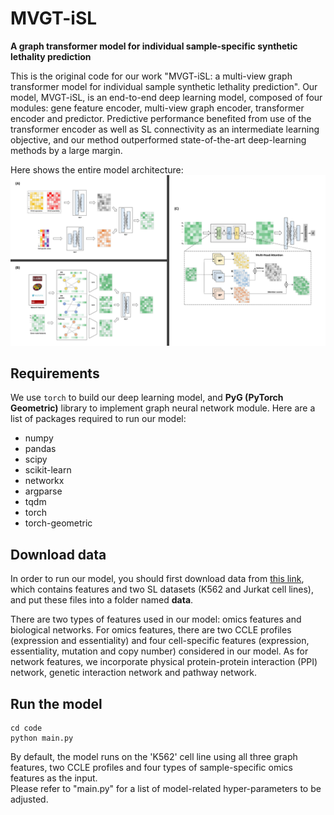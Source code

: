 # MVGT-iSL
 **A graph transformer model for individual sample-specific synthetic lethality prediction**

This is the original code for our work "MVGT-iSL: a multi-view graph transformer model for individual sample synthetic lethality prediction". Our model, MVGT-iSL, is an end-to-end deep learning model, composed of four modules: gene feature encoder, multi-view graph encoder, transformer encoder and predictor. Predictive performance benefited from use of the transformer encoder as well as SL connectivity as an intermediate learning objective, and our method outperformed state-of-the-art deep-learning methods by a large margin. 

Here shows the entire model architecture:
![](model.jpg)

## Requirements

We use `torch` to build our deep learning model, and **PyG (PyTorch Geometric)** library to implement graph neural network module. Here are a list of packages required to run our model:      

- numpy
- pandas
- scipy
- scikit-learn
- networkx
- argparse
- tqdm
- torch
- torch-geometric

## Download data

In order to run our model, you should first download data from [this link](), which contains features and two SL datasets (K562 and Jurkat cell lines), and put these files into a folder named **data**. 

There are two types of features used in our model: omics features and biological networks. For omics features, there are two CCLE profiles (expression and essentiality) and four cell-specific features (expression, essentiality, mutation and copy number) considered in our model. As for network features, we incorporate physical protein-protein interaction (PPI) network, genetic interaction network and pathway network.

## Run the model
```
cd code
python main.py
```
By default, the model runs on the 'K562' cell line using all three graph features, two CCLE profiles and four types of sample-specific omics features as the input.      
Please refer to "main.py" for a list of model-related hyper-parameters to be adjusted.
